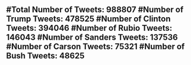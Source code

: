 #Total Number of Tweets: 988807 
#Number of Trump Tweets: 478525
#Number of Clinton Tweets: 394046
#Number of Rubio Tweets: 146043
#Number of Sanders Tweets: 137536
#Number of Carson Tweets: 75321
#Number of Bush Tweets: 48625
---
